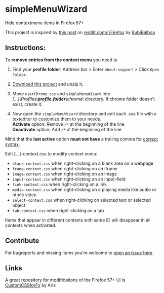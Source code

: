 # simpleMenuWizard

Hide contextmenu items in Firefox 57+

This project is inspired by [this post](https://www.reddit.com/r/firefox/comments/7dvtw0/guide_how_to_edit_your_context_menu/) on [reddit.com/r/Firefox](https://www.reddit.com/r/firefox/) by [BubiBalboa](https://www.reddit.com/user/BubiBalboa)

## Instructions:

To **remove entries from the context menu** you need to 

1. Find your **profile folder**: Address bar > Enter `about:support` > Click `Open Folder`.

2. [Download this project](https://github.com/stonecrusher/simpleMenuWizard/archive/master.zip) and unzip it.

3. Move `userChrome.css` and `simpleMenuWizard` into *[...]\Profiles\\**profile.folder**\chrome\\* directory. If chrome folder doesn't exist, create it.

4. Now open the `simpleMenuWizard` directory and edit each .css file with a texteditor to customize them to your needs.  
**Activate** option: Remove `/*` at the beginning of the line  
**Deactivate** option: Add `/*` at the beginning of the line

Mind that the **last active** option **must not have** a trailing comma for [correct syntax](http://www.htmldog.com/guides/css/intermediate/grouping/).  

Edit [...]-context.css to modify context menu:

* `blank-context.css`	when right-clicking on a blank area on a webpage  
* `frame-context.css` when right-clicking on an iframe  
* `image-context.css` when right-clicking on an image  
* `input-context.css` when right-clicking on an input-field  
* `link-context.css` when right-clicking on a link  
* `media-context.css` when right-clicking on a playing media like audio or html5 video  
* `select-context.css` when right-clicking on selected text or selected object  
* `tab-context.css` when right-clicking on a tab  

Items that appear in different contexts with same ID will disappear in all contexts when activated.

## Contribute
For bugreports and missing items you're welcome to [open an issue here](https://github.com/stonecrusher/simpleMenuWizard/issues).

## Links
A great repository for modifications of the Firefox 57+ UI is [CustomCSSforFx](https://github.com/Aris-t2/CustomCSSforFx) by Aris
